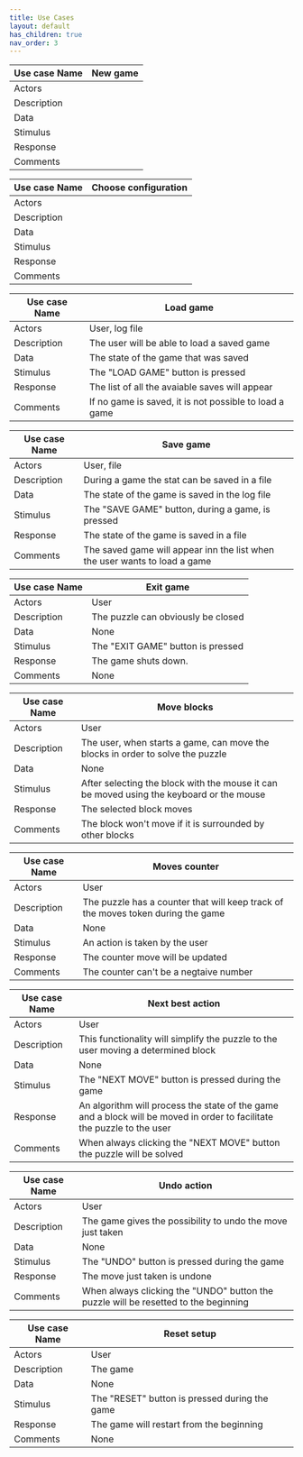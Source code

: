 ```yaml
---
title: Use Cases
layout: default
has_children: true
nav_order: 3
---
```


[//]: # (Forse inserire anche i settings e i livelli negli use cases)

| Use case Name | New game |
|---------------|----------|
| Actors        |          |
| Description   |          |
| Data          |          |
| Stimulus      |          |
| Response      |          |
| Comments      |

| Use case Name | Choose configuration |
|---------------|----------------------|
| Actors        |                      |
| Description   |                      |
| Data          |                      |
| Stimulus      |                      |
| Response      |                      |
| Comments      |


| Use case Name | Load game                                              |
|--------------|--------------------------------------------------------|
| Actors       | User, log file                                         |
| Description  | The user will be able to load a saved game             |
| Data         | The state of the game that was saved                   |
| Stimulus     | The "LOAD GAME" button is pressed                      |
| Response     | The list of all the avaiable saves will appear         |
| Comments     | If no game is saved, it is not possible to load a game |

| Use case Name | Save game                                                                  |
|---------------|----------------------------------------------------------------------------|
| Actors        | User, file                                                                 |
| Description   | During a game the stat can be saved in a file                              |
| Data          | The state of the game is saved in the log file                             |
| Stimulus      | The "SAVE GAME" button, during a game, is pressed                          |
| Response      | The state of the game is saved in a file                                   |
| Comments      | The saved game will appear inn the list when the user wants to load a game |

| Use case Name | Exit game                          |
|---------------|------------------------------------|
| Actors        | User                               |
| Description   | The puzzle can obviously be closed |
| Data          | None                               |
| Stimulus      | The "EXIT GAME" button is pressed  |
| Response      | The game shuts down.               |
| Comments      | None                               |


| Use case Name | Move blocks                                                                              |
|---------------|------------------------------------------------------------------------------------------|
| Actors        | User                                                                                     |
| Description   | The user, when starts a game, can move the blocks in order to solve the puzzle           |
| Data          | None                                                                                     |
| Stimulus      | After selecting the block with the mouse it can be moved using the keyboard or the mouse |
| Response      | The selected block moves                                                                 |
| Comments      | The block won't move if it is surrounded by other blocks                                 |


| Use case Name | Moves counter                                                                   |
|---------------|---------------------------------------------------------------------------------|
| Actors        | User                                                                            |
| Description   | The puzzle has a counter that will keep track of the moves token during the game |
| Data          | None                                                                            |
| Stimulus      | An action is taken by the user                                                  |
| Response      | The counter move will be updated                                                |
| Comments      | The counter can't be a negtaive number                                          |

| Use case Name | Next best action                                                                                                        |
|---------------|-------------------------------------------------------------------------------------------------------------------------|
| Actors        | User                                                                                                                    |
| Description   | This functionality will simplify the puzzle to the user moving a determined block                                       |
| Data          | None                                                                                                                    |
| Stimulus      | The "NEXT MOVE" button is pressed during the game                                                                       |
| Response      | An algorithm will process the state of the game and a block will be moved in order to facilitate the puzzle to the user |
| Comments      | When always clicking the "NEXT MOVE" button the puzzle will be solved                                                   |

| Use case Name | Undo action                                                                         |
|---------------|-------------------------------------------------------------------------------------|
| Actors        | User                                                                                |
| Description   | The game gives the possibility to undo the move just taken                          |
| Data          | None                                                                                |
| Stimulus      | The "UNDO" button is pressed during the game                                                        |
| Response      | The move just taken is undone                                                       |
| Comments      | When always clicking the "UNDO" button the puzzle will be resetted to the beginning |

| Use case Name | Reset setup                                   |
|---------------|-----------------------------------------------|
| Actors        | User                                          |
| Description   | The game                                      |
| Data          | None                                          |
| Stimulus      | The "RESET" button is pressed during the game |
| Response      | The game will restart from the beginning      |
| Comments      | None                                          |


